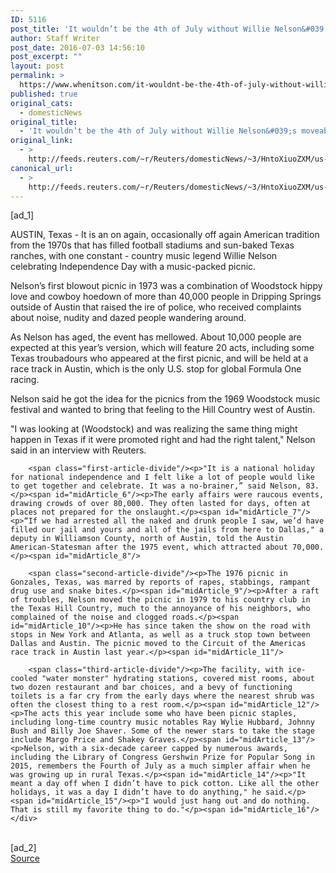 ```yaml
---
ID: 5116
post_title: 'It wouldn’t be the 4th of July without Willie Nelson&#039;s moveable ‘picnic’'
author: Staff Writer
post_date: 2016-07-03 14:56:10
post_excerpt: ""
layout: post
permalink: >
  https://www.whenitson.com/it-wouldnt-be-the-4th-of-july-without-willie-nelsons-moveable-picnic/
published: true
original_cats:
  - domesticNews
original_title:
  - 'It wouldn’t be the 4th of July without Willie Nelson&#039;s moveable ‘picnic’'
original_link:
  - >
    http://feeds.reuters.com/~r/Reuters/domesticNews/~3/HntoXiuoZXM/us-usa-independenceday-nelson-idUSKCN0ZJ0JP
canonical_url:
  - >
    http://feeds.reuters.com/~r/Reuters/domesticNews/~3/HntoXiuoZXM/us-usa-independenceday-nelson-idUSKCN0ZJ0JP
---
```

 [ad_1]
<br><div id="articleText">
<span id="midArticle_start"/>

<span id="midArticle_0"/><span class="focusParagraph" readability="7"><p>AUSTIN, Texas - It is an on again, occasionally off again American tradition from the 1970s that has filled football stadiums and sun-baked Texas ranches, with one constant - country music legend Willie Nelson celebrating Independence Day with a music-packed picnic.</p></span><span id="midArticle_1"/><p>Nelson’s first blowout picnic in 1973 was a combination of Woodstock hippy love and cowboy hoedown of more than 40,000 people in Dripping Springs outside of Austin that raised the ire of police, who received complaints about noise, nudity and dazed people wandering around.</p><span id="midArticle_2"/><p>As Nelson has aged, the event has mellowed. About 10,000 people are expected at this year’s version, which will feature 20 acts, including some Texas troubadours who appeared at the first picnic, and will be held at a race track in Austin, which is the only U.S. stop for global Formula One racing.</p><span id="midArticle_3"/><p>Nelson said he got the idea for the picnics from the 1969  Woodstock music festival and wanted to bring that feeling to the Hill Country west of Austin.</p><span id="midArticle_4"/><p>"I was looking at (Woodstock) and was realizing the same thing might happen in Texas if it were promoted right and had the right talent," Nelson said in an interview with Reuters.</p><span id="midArticle_5"/>
        
        <span class="first-article-divide"/><p>"It is a national holiday for national independence and I felt like a lot of people would like to get together and celebrate. It was a no-brainer,” said Nelson, 83.</p><span id="midArticle_6"/><p>The early affairs were raucous events, drawing crowds of over 80,000. They often lasted for days, often at places not prepared for the onslaught.</p><span id="midArticle_7"/><p>“If we had arrested all the naked and drunk people I saw, we’d have filled our jail and yours and all of the jails from here to Dallas," a deputy in Williamson County, north of Austin, told the Austin American-Statesman after the 1975 event, which attracted about 70,000.</p><span id="midArticle_8"/>
        
        <span class="second-article-divide"/><p>The 1976 picnic in Gonzales, Texas, was marred by reports of rapes, stabbings, rampant drug use and snake bites.</p><span id="midArticle_9"/><p>After a raft of troubles, Nelson moved the picnic in 1979 to his country club in the Texas Hill Country, much to the annoyance of his neighbors, who complained of the noise and clogged roads.</p><span id="midArticle_10"/><p>He has since taken the show on the road with stops in New York and Atlanta, as well as a truck stop town between Dallas and Austin. The picnic moved to the Circuit of the Americas race track in Austin last year.</p><span id="midArticle_11"/>
        
        <span class="third-article-divide"/><p>The facility, with ice-cooled "water monster" hydrating stations, covered mist rooms, about two dozen restaurant and bar choices, and a bevy of functioning toilets is a far cry from the early days where the nearest shrub was often the closest thing to a rest room.</p><span id="midArticle_12"/><p>The acts this year include some who have been picnic staples, including long-time country music notables Ray Wylie Hubbard, Johnny Bush and Billy Joe Shaver. Some of the newer stars to take the stage include Margo Price and Shakey Graves.</p><span id="midArticle_13"/><p>Nelson, with a six-decade career capped by numerous awards, including the Library of Congress Gershwin Prize for Popular Song in 2015, remembers the Fourth of July as a much simpler affair when he was growing up in rural Texas.</p><span id="midArticle_14"/><p>"It meant a day off when I didn’t have to pick cotton. Like all the other holidays, it was a day I didn’t have to do anything," he said.</p><span id="midArticle_15"/><p>"I would just hang out and do nothing. That is still my favorite thing to do."</p><span id="midArticle_16"/></div>
<br>[ad_2]
<br><a href="http://feeds.reuters.com/~r/Reuters/domesticNews/~3/HntoXiuoZXM/us-usa-independenceday-nelson-idUSKCN0ZJ0JP">Source </a>